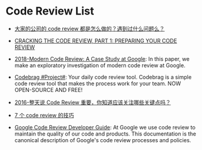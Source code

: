 # Code Review List

- [大家的公司的 code review 都是怎么做的？遇到过什么问题么？](https://www.zhihu.com/question/41089988/answer/135943884)

- [CRACKING THE CODE REVIEW, PART 1: PREPARING YOUR CODE REVIEW](https://www.lucidchart.com/techblog/2017/02/08/cracking-the-code-review-part-1-preparing-your-code-review/)

- [2018-Modern Code Review: A Case Study at Google](https://sback.it/publications/icse2018seip.pdf): In this paper, we make an exploratory investigation of modern code review at Google.

- [Codebrag #Project#](https://github.com/softwaremill/codebrag): Your daily code review tool. Codebrag is a simple code review tool that makes the process work for your team. NOW OPEN-SOURCE AND FREE!

- [2016-整天说 Code Review 重要，你知道应该关注哪些关键点吗？ ](https://parg.co/Mgr)

- [7 个 code review 的技巧](https://zhuanlan.zhihu.com/p/24562689)

- [Google Code Review Developer Guide](https://github.com/google/eng-practices/blob/master/review/index.md): At Google we use code review to maintain the quality of our code and products. This documentation is the canonical description of Google's code review processes and policies.
